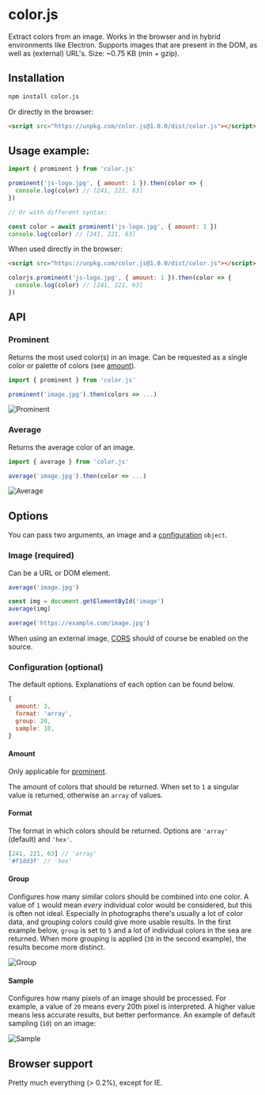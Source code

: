 # color.js

Extract colors from an image. Works in the browser and in hybrid environments like Electron. Supports images that are present in the DOM, as well as (external) URL's. Size: ~0.75 KB (min + gzip).

## Installation

```sh
npm install color.js
```

Or directly in the browser:

```html
<script src="https://unpkg.com/color.js@1.0.0/dist/color.js"></script>
```

## Usage example:

```js
import { prominent } from 'color.js'

prominent('js-logo.jpg', { amount: 1 }).then(color => {
  console.log(color) // [241, 221, 63]
})

// Or with different syntax:

const color = await prominent('js-logo.jpg', { amount: 1 })
console.log(color) // [241, 221, 63]
```

When used directly in the browser:

```html
<script src="https://unpkg.com/color.js@1.0.0/dist/color.js"></script>
```

```js
colorjs.prominent('js-logo.jpg', { amount: 1 }).then(color => {
  console.log(color) // [241, 221, 63]
})
```

## API

### Prominent

Returns the most used color(s) in an image. Can be requested as a single color or palette of colors (see [amount](#amount)).

```js
import { prominent } from 'color.js'

prominent('image.jpg').then(colors => ...)
```

![Prominent](img/prominent.jpg)

### Average

Returns the average color of an image.

```js
import { average } from 'color.js'

average('image.jpg').then(color => ...)
```

![Average](img/average.jpg)

## Options

You can pass two arguments, an image and a [configuration](#configuration-optional) `object`.

### Image (required)

Can be a URL or DOM element.

```js
average('image.jpg')
```

```js
const img = document.getElementById('image')
average(img)
```

```js
average('https://example.com/image.jpg')
```

When using an external image, [CORS](https://enable-cors.org/) should of course be enabled on the source.

### Configuration (optional)

The default options. Explanations of each option can be found below.

```js
{
  amount: 3,
  format: 'array',
  group: 20,
  sample: 10,
}
```

#### Amount

Only applicable for [prominent](#prominent).

The amount of colors that should be returned. When set to `1` a singular value is returned, otherwise an `array` of values.

#### Format

The format in which colors should be returned. Options are `'array'` (default) and `'hex'`.

```js
[241, 221, 63] // 'array'
'#f1dd3f' // 'hex'
```

#### Group

Configures how many similar colors should be combined into one color. A value of `1` would mean _every_ individual color would be considered, but this is often not ideal. Especially in photographs there's usually a lot of color data, and grouping colors could give more usable results. In the first example below, `group` is set to `5` and a lot of individual colors in the sea are returned. When more grouping is applied (`30` in the second example), the results become more distinct.

![Group](img/group.jpg)

#### Sample

Configures how many pixels of an image should be processed. For example, a value of `20` means every 20th pixel is interpreted. A higher value means less accurate results, but better performance. An example of default sampling (`10`) on an image:

![Sample](img/sample.jpg)

## Browser support

Pretty much everything (> 0.2%), except for IE.
